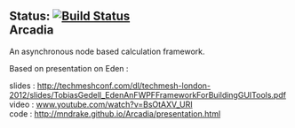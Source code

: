 ﻿Status: [![Build Status](https://travis-ci.org/mndrake/Arcadia.png)](https://travis-ci.org/mndrake/Arcadia)  
Arcadia
-------------

An asynchronous node based calculation framework.  

Based on presentation on Eden :  

slides : http://techmeshconf.com/dl/techmesh-london-2012/slides/TobiasGedell_EdenAnFWPFFrameworkForBuildingGUITools.pdf  
video : www.youtube.com/watch?v=BsOtAXV_URI  
code : http://mndrake.github.io/Arcadia/presentation.html

